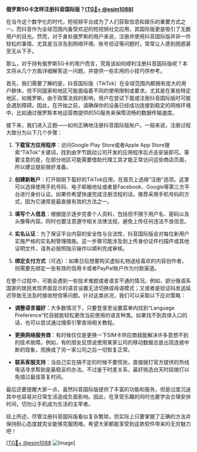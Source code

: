**俄罗斯5G卡怎样注册抖音国际版？[[TG💪+ @esim1088](https://t.me/s/esim1088)]**

在当今这个数字化的时代，短视频平台成为了人们获取信息和娱乐的重要方式之一。而抖音作为全球范围内备受欢迎的短视频社交应用，其国际版更是吸引了无数用户的目光。然而，对于身处俄罗斯的用户来说，注册并使用抖音国际版并非一件轻松的事情，尤其是当涉及到网络环境、账号验证等问题时，常常让人感到困惑甚至无从下手。

那么，对于持有俄罗斯5G卡的用户而言，究竟该如何顺利注册抖音国际版呢？本文将从几个方面详细解答这一问题，并提供一些实用的小技巧供参考。

首先，我们需要了解的是，抖音国际版（TikTok）在全球范围内都拥有庞大的用户群体，但不同国家和地区可能面临着不同的使用限制或要求。尤其是在某些特定地区，如俄罗斯，由于政策法规的影响，用户在尝试下载或注册抖音国际版时可能会遇到障碍。因此，在开始之前，请确保你的设备已经成功连接到稳定的网络环境中，比如通过俄罗斯本地运营商提供的5G服务来保障流畅的数据传输速度。

接下来，我们进入正题——如何正确地注册抖音国际版账户。一般来说，注册过程大致分为以下几个步骤：

1. **下载官方应用程序**：访问Google Play Store或者Apple App Store搜索“TikTok”关键词，找到由字节跳动公司开发的应用程序后点击安装即可。需要注意的是，在部分地区可能需要借助代理工具才能正常访问这些商店页面，所以建议提前做好准备。
   
2. **创建新账户**：打开刚刚下载好的TikTok应用，在首页上选择“注册”选项。这里可以选择使用手机号码、电子邮箱地址或者是Facebook、Google等第三方平台进行身份认证。如果你希望快速完成注册流程的话，推荐采用手机号码的方式，因为它通常是最直接有效的方法之一。

3. **填写个人信息**：根据提示逐步完善个人资料，包括但不限于用户名、密码以及头像等内容。同时也要注意遵守相关法律法规，避免上传任何违法不良信息。
   
4. **实名认证**：为了保证平台内容的安全性与合法性，抖音国际版会对每位新用户实施严格的实名制管理措施。这一步骤可能涉及到上传身份证件扫描件或其他证明文件，请务必按照指示操作以顺利完成审核。

5. **绑定支付方式**（可选）：如果日后想要购买虚拟礼物送给喜欢的内容创作者，则需要先绑定一张有效的信用卡或者PayPal账户作为付款渠道。

在整个过程中，可能会遇到一些技术难题或者语言不通的情况。例如，部分俄语系国家的居民发现界面显示的语言设置无法切换成母语模式；又或者是验证码发送延迟导致无法及时接收短信等问题。针对这类状况，我们可以采取以下应对策略：

- **调整语言偏好**：大多数情况下，只要登录至设置菜单内找到“Language Preference”栏目就能轻松更改当前使用的语言种类。如果找不到具体入口的话，也可以尝试通过搜索引擎查询相关教程。
  
- **更换网络服务商**：有时候仅仅是更换一下SIM卡供应商就能解决许多意想不到的技术故障。例如，有的朋友反馈说使用某家公司的移动数据总是出现连接中断的现象，而换成了另一家公司之后一切恢复正常。
  
- **联系客服支持**：当自己实在搞不定的时候不要慌张，直接拨打官方提供的热线电话寻求帮助是最稳妥的办法。不过鉴于时差关系，最好挑选白天时段拨打以免错过最佳答复时间。

最后还要提醒大家一点，虽然抖音国际版提供了丰富的功能和服务，但是过度沉迷其中也容易对日常生活造成负面影响。因此，在享受乐趣的同时也要学会合理安排时间，切勿让手机成为生活的主宰者。

综上所述，尽管注册抖音国际版看似复杂繁琐，但实际上只要掌握了正确的方法并保持耐心态度就完全能够克服困难。希望大家都能享受到这款软件带来的无穷魅力吧！

[[TG💪+ @esim1088](https://t.me/s/esim1088) ![Image](https://i.postimg.cc/4NQfJmqS/Snipaste-2025-05-13-00-14-12.png)]